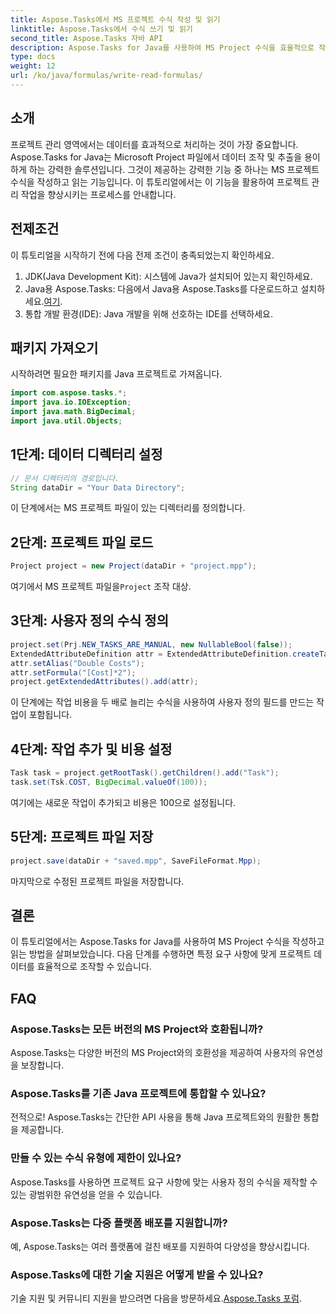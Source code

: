 ```yaml
---
title: Aspose.Tasks에서 MS 프로젝트 수식 작성 및 읽기
linktitle: Aspose.Tasks에서 수식 쓰기 및 읽기
second_title: Aspose.Tasks 자바 API
description: Aspose.Tasks for Java를 사용하여 MS Project 수식을 효율적으로 작성하고 읽는 방법을 알아보세요. 프로젝트 관리 기술을 향상시키세요.
type: docs
weight: 12
url: /ko/java/formulas/write-read-formulas/
---
```

## 소개
프로젝트 관리 영역에서는 데이터를 효과적으로 처리하는 것이 가장 중요합니다. Aspose.Tasks for Java는 Microsoft Project 파일에서 데이터 조작 및 추출을 용이하게 하는 강력한 솔루션입니다. 그것이 제공하는 강력한 기능 중 하나는 MS 프로젝트 수식을 작성하고 읽는 기능입니다. 이 튜토리얼에서는 이 기능을 활용하여 프로젝트 관리 작업을 향상시키는 프로세스를 안내합니다.
## 전제조건
이 튜토리얼을 시작하기 전에 다음 전제 조건이 충족되었는지 확인하세요.
1. JDK(Java Development Kit): 시스템에 Java가 설치되어 있는지 확인하세요.
2.  Java용 Aspose.Tasks: 다음에서 Java용 Aspose.Tasks를 다운로드하고 설치하세요.[여기](https://releases.aspose.com/tasks/java/).
3. 통합 개발 환경(IDE): Java 개발을 위해 선호하는 IDE를 선택하세요.

## 패키지 가져오기
시작하려면 필요한 패키지를 Java 프로젝트로 가져옵니다.
```java
import com.aspose.tasks.*;
import java.io.IOException;
import java.math.BigDecimal;
import java.util.Objects;
```

## 1단계: 데이터 디렉터리 설정
```java
// 문서 디렉터리의 경로입니다.
String dataDir = "Your Data Directory";
```
이 단계에서는 MS 프로젝트 파일이 있는 디렉터리를 정의합니다.
## 2단계: 프로젝트 파일 로드
```java
Project project = new Project(dataDir + "project.mpp");
```
여기에서 MS 프로젝트 파일을`Project` 조작 대상.
## 3단계: 사용자 정의 수식 정의
```java
project.set(Prj.NEW_TASKS_ARE_MANUAL, new NullableBool(false));
ExtendedAttributeDefinition attr = ExtendedAttributeDefinition.createTaskDefinition(CustomFieldType.Text, ExtendedAttributeTask.Text1, "Custom");
attr.setAlias("Double Costs");
attr.setFormula("[Cost]*2");
project.getExtendedAttributes().add(attr);
```
이 단계에는 작업 비용을 두 배로 늘리는 수식을 사용하여 사용자 정의 필드를 만드는 작업이 포함됩니다.
## 4단계: 작업 추가 및 비용 설정
```java
Task task = project.getRootTask().getChildren().add("Task");
task.set(Tsk.COST, BigDecimal.valueOf(100));
```
여기에는 새로운 작업이 추가되고 비용은 100으로 설정됩니다.
## 5단계: 프로젝트 파일 저장
```java
project.save(dataDir + "saved.mpp", SaveFileFormat.Mpp);
```
마지막으로 수정된 프로젝트 파일을 저장합니다.

## 결론
이 튜토리얼에서는 Aspose.Tasks for Java를 사용하여 MS Project 수식을 작성하고 읽는 방법을 살펴보았습니다. 다음 단계를 수행하면 특정 요구 사항에 맞게 프로젝트 데이터를 효율적으로 조작할 수 있습니다.
## FAQ
### Aspose.Tasks는 모든 버전의 MS Project와 호환됩니까?
Aspose.Tasks는 다양한 버전의 MS Project와의 호환성을 제공하여 사용자의 유연성을 보장합니다.
### Aspose.Tasks를 기존 Java 프로젝트에 통합할 수 있나요?
전적으로! Aspose.Tasks는 간단한 API 사용을 통해 Java 프로젝트와의 원활한 통합을 제공합니다.
### 만들 수 있는 수식 유형에 제한이 있나요?
Aspose.Tasks를 사용하면 프로젝트 요구 사항에 맞는 사용자 정의 수식을 제작할 수 있는 광범위한 유연성을 얻을 수 있습니다.
### Aspose.Tasks는 다중 플랫폼 배포를 지원합니까?
예, Aspose.Tasks는 여러 플랫폼에 걸친 배포를 지원하여 다양성을 향상시킵니다.
### Aspose.Tasks에 대한 기술 지원은 어떻게 받을 수 있나요?
 기술 지원 및 커뮤니티 지원을 받으려면 다음을 방문하세요.[Aspose.Tasks 포럼](https://forum.aspose.com/c/tasks/15).